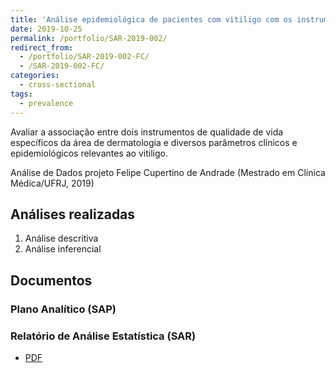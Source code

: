 ```yaml
---
title: 'Análise epidemiológica de pacientes com vitiligo com os instrumentos de Qualidade de Vida DLQI e VitiQoL'
date: 2019-10-25
permalink: /portfolio/SAR-2019-002/
redirect_from:
  - /portfolio/SAR-2019-002-FC/
  - /SAR-2019-002-FC/
categories:
  - cross-sectional
tags:
  - prevalence
---
```


Avaliar a associação entre dois instrumentos de qualidade de vida específicos da área de dermatologia e diversos parâmetros clínicos e epidemiológicos relevantes ao vitiligo.

Análise de Dados projeto Felipe Cupertino de Andrade (Mestrado em Clínica Médica/UFRJ, 2019)

## Análises realizadas

1. Análise descritiva
1. Análise inferencial

## Documentos

### Plano Analítico (SAP)

<!-- - [PDF][sap] -->

### Relatório de Análise Estatística (SAR)

- [PDF][sar]

<!-- --- -->

[sap]: /files/SAP-2019-002-FC-v01.pdf

[sar]: /files/SAR-2019-002-FC-v01.pdf
